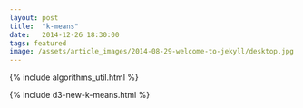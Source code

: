 ```yaml
---
layout: post
title:  "k-means"
date:   2014-12-26 18:30:00
tags: featured
image: /assets/article_images/2014-08-29-welcome-to-jekyll/desktop.jpg
---
```

{% include algorithms_util.html %}

{% include d3-new-k-means.html %}